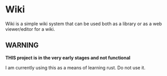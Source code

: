 # Wiki

Wiki is a simple wiki system that can be used both as a library or as a web viewer/editor for a wiki.

## WARNING
**THIS project is in the very early stages and not functional**

I am currently using this as a means of learning rust. Do not use it.
